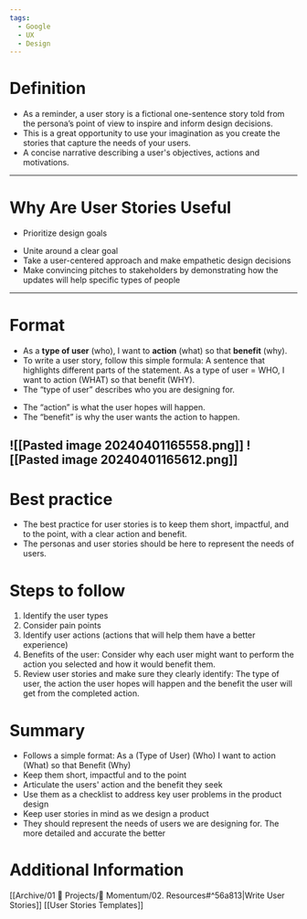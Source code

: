 ```yaml
---
tags:
  - Google
  - UX
  - Design
---
```



# Definition

* As a reminder, a user story is a fictional one-sentence story told from the persona’s point of view to inspire and inform design decisions.
* This is a great opportunity to use your imagination as you create the stories that capture the needs of your users.
* A concise narrative describing a user's objectives, actions and motivations. 

--- 

# Why Are User Stories Useful

* Prioritize design goals
- Unite around a clear goal
- Take a user-centered approach and make empathetic design decisions
- Make convincing pitches to stakeholders by demonstrating how the updates will help specific types of people

--- 

# Format

* As a **type of user** (who), I want to **action** (what) so that **benefit** (why).
* To write a user story, follow this simple formula: A sentence that highlights different parts of the statement. As a type of user = WHO, I want to action (WHAT) so that benefit (WHY).
* The “type of user” describes who you are designing for.
- The “action” is what the user hopes will happen.
- The “benefit” is why the user wants the action to happen.

![[Pasted image 20240401165558.png]]
![[Pasted image 20240401165612.png]]
---

# Best practice

* The best practice for user stories is to keep them short, impactful, and to the point, with a clear action and benefit.
* The personas and user stories should be here to represent the needs of users. 

# Steps to follow

1. Identify the user types
2. Consider pain points
3. Identify user actions (actions that will help them have a better experience)
4. Benefits of the user: Consider why each user might want to perform the action you selected and how it would benefit them. 
5. Review user stories and make sure they clearly identify: The type of user, the action the user hopes will happen and the benefit the user will get from the completed action. 

# Summary
* Follows a simple format: As a (Type of User) (Who) I want to action (What) so that  Benefit (Why)
* Keep them short, impactful and to the point
* Articulate the users' action and the benefit they seek
* Use them as a checklist to address key user problems in the product design
* Keep user stories in mind as we design a product
* They should represent the needs of users we are designing for. The more detailed and accurate the better

# Additional Information

[[Archive/01 💼 Projects/📲 Momentum/02. Resources#^56a813|Write User Stories]] 
[[User Stories Templates]]